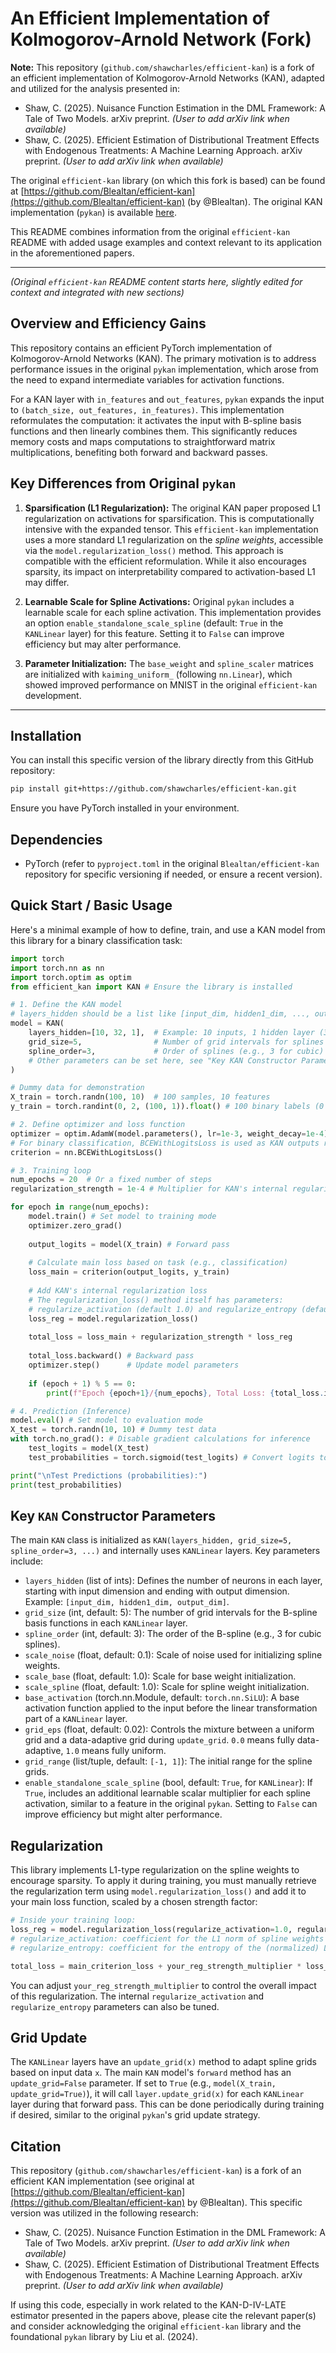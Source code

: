 # An Efficient Implementation of Kolmogorov-Arnold Network (Fork)

**Note:** This repository (`github.com/shawcharles/efficient-kan`) is a fork of an efficient implementation of Kolmogorov-Arnold Networks (KAN), adapted and utilized for the analysis presented in:
*   Shaw, C. (2025). Nuisance Function Estimation in the DML Framework: A Tale of Two Models. arXiv preprint. *(User to add arXiv link when available)*
*   Shaw, C. (2025). Efficient Estimation of Distributional Treatment Effects with Endogenous Treatments: A Machine Learning Approach. arXiv preprint. *(User to add arXiv link when available)*

The original `efficient-kan` library (on which this fork is based) can be found at [https://github.com/Blealtan/efficient-kan](https://github.com/Blealtan/efficient-kan) (by @Blealtan). The original KAN implementation (`pykan`) is available [here](https://github.com/KindXiaoming/pykan).

This README combines information from the original `efficient-kan` README with added usage examples and context relevant to its application in the aforementioned papers.

---

*(Original `efficient-kan` README content starts here, slightly edited for context and integrated with new sections)*

## Overview and Efficiency Gains

This repository contains an efficient PyTorch implementation of Kolmogorov-Arnold Networks (KAN). The primary motivation is to address performance issues in the original `pykan` implementation, which arose from the need to expand intermediate variables for activation functions.

For a KAN layer with `in_features` and `out_features`, `pykan` expands the input to `(batch_size, out_features, in_features)`. This implementation reformulates the computation: it activates the input with B-spline basis functions and then linearly combines them. This significantly reduces memory costs and maps computations to straightforward matrix multiplications, benefiting both forward and backward passes.

## Key Differences from Original `pykan`

1.  **Sparsification (L1 Regularization):**
    The original KAN paper proposed L1 regularization on activations for sparsification. This is computationally intensive with the expanded tensor. This `efficient-kan` implementation uses a more standard L1 regularization on the *spline weights*, accessible via the `model.regularization_loss()` method. This approach is compatible with the efficient reformulation. While it also encourages sparsity, its impact on interpretability compared to activation-based L1 may differ.

2.  **Learnable Scale for Spline Activations:**
    Original `pykan` includes a learnable scale for each spline activation. This implementation provides an option `enable_standalone_scale_spline` (default: `True` in the `KANLinear` layer) for this feature. Setting it to `False` can improve efficiency but may alter performance.

3.  **Parameter Initialization:**
    The `base_weight` and `spline_scaler` matrices are initialized with `kaiming_uniform_` (following `nn.Linear`), which showed improved performance on MNIST in the original `efficient-kan` development.

---

## Installation

You can install this specific version of the library directly from this GitHub repository:

```bash
pip install git+https://github.com/shawcharles/efficient-kan.git
```
Ensure you have PyTorch installed in your environment.

## Dependencies
-   PyTorch (refer to `pyproject.toml` in the original `Blealtan/efficient-kan` repository for specific versioning if needed, or ensure a recent version).

## Quick Start / Basic Usage

Here's a minimal example of how to define, train, and use a KAN model from this library for a binary classification task:

```python
import torch
import torch.nn as nn
import torch.optim as optim
from efficient_kan import KAN # Ensure the library is installed

# 1. Define the KAN model
# layers_hidden should be a list like [input_dim, hidden1_dim, ..., output_dim]
model = KAN(
    layers_hidden=[10, 32, 1],  # Example: 10 inputs, 1 hidden layer (32 neurons), 1 output
    grid_size=5,                # Number of grid intervals for splines
    spline_order=3,             # Order of splines (e.g., 3 for cubic)
    # Other parameters can be set here, see "Key KAN Constructor Parameters"
)

# Dummy data for demonstration
X_train = torch.randn(100, 10)  # 100 samples, 10 features
y_train = torch.randint(0, 2, (100, 1)).float() # 100 binary labels (0 or 1)

# 2. Define optimizer and loss function
optimizer = optim.AdamW(model.parameters(), lr=1e-3, weight_decay=1e-4)
# For binary classification, BCEWithLogitsLoss is used as KAN outputs raw logits
criterion = nn.BCEWithLogitsLoss() 

# 3. Training loop
num_epochs = 20  # Or a fixed number of steps
regularization_strength = 1e-4 # Multiplier for KAN's internal regularization term

for epoch in range(num_epochs):
    model.train() # Set model to training mode
    optimizer.zero_grad()
    
    output_logits = model(X_train) # Forward pass
    
    # Calculate main loss based on task (e.g., classification)
    loss_main = criterion(output_logits, y_train)
    
    # Add KAN's internal regularization loss
    # The regularization_loss() method itself has parameters:
    # regularize_activation (default 1.0) and regularize_entropy (default 1.0)
    loss_reg = model.regularization_loss() 
    
    total_loss = loss_main + regularization_strength * loss_reg
    
    total_loss.backward() # Backward pass
    optimizer.step()      # Update model parameters
    
    if (epoch + 1) % 5 == 0:
        print(f"Epoch {epoch+1}/{num_epochs}, Total Loss: {total_loss.item():.4f}, Criterion Loss: {loss_main.item():.4f}, Regularization Loss: {loss_reg.item():.4f}")

# 4. Prediction (Inference)
model.eval() # Set model to evaluation mode
X_test = torch.randn(10, 10) # Dummy test data
with torch.no_grad(): # Disable gradient calculations for inference
    test_logits = model(X_test)
    test_probabilities = torch.sigmoid(test_logits) # Convert logits to probabilities for binary classification

print("\nTest Predictions (probabilities):")
print(test_probabilities)
```

## Key `KAN` Constructor Parameters

The main `KAN` class is initialized as `KAN(layers_hidden, grid_size=5, spline_order=3, ...)` and internally uses `KANLinear` layers. Key parameters include:

-   `layers_hidden` (list of ints): Defines the number of neurons in each layer, starting with input dimension and ending with output dimension. Example: `[input_dim, hidden1_dim, output_dim]`.
-   `grid_size` (int, default: 5): The number of grid intervals for the B-spline basis functions in each `KANLinear` layer.
-   `spline_order` (int, default: 3): The order of the B-spline (e.g., 3 for cubic splines).
-   `scale_noise` (float, default: 0.1): Scale of noise used for initializing spline weights.
-   `scale_base` (float, default: 1.0): Scale for base weight initialization.
-   `scale_spline` (float, default: 1.0): Scale for spline weight initialization.
-   `base_activation` (torch.nn.Module, default: `torch.nn.SiLU`): A base activation function applied to the input before the linear transformation part of a `KANLinear` layer.
-   `grid_eps` (float, default: 0.02): Controls the mixture between a uniform grid and a data-adaptive grid during `update_grid`. `0.0` means fully data-adaptive, `1.0` means fully uniform.
-   `grid_range` (list/tuple, default: `[-1, 1]`): The initial range for the spline grids.
-   `enable_standalone_scale_spline` (bool, default: `True`, for `KANLinear`): If `True`, includes an additional learnable scalar multiplier for each spline activation, similar to a feature in the original `pykan`. Setting to `False` can improve efficiency but might alter performance.

## Regularization

This library implements L1-type regularization on the spline weights to encourage sparsity. To apply it during training, you must manually retrieve the regularization term using `model.regularization_loss()` and add it to your main loss function, scaled by a chosen strength factor:

```python
# Inside your training loop:
loss_reg = model.regularization_loss(regularize_activation=1.0, regularize_entropy=1.0)
# regularize_activation: coefficient for the L1 norm of spline weights
# regularize_entropy: coefficient for the entropy of the (normalized) L1 norms

total_loss = main_criterion_loss + your_reg_strength_multiplier * loss_reg
```
You can adjust `your_reg_strength_multiplier` to control the overall impact of this regularization. The internal `regularize_activation` and `regularize_entropy` parameters can also be tuned.

## Grid Update

The `KANLinear` layers have an `update_grid(x)` method to adapt spline grids based on input data `x`. The main `KAN` model's `forward` method has an `update_grid=False` parameter. If set to `True` (e.g., `model(X_train, update_grid=True)`), it will call `layer.update_grid(x)` for each `KANLinear` layer during that forward pass. This can be done periodically during training if desired, similar to the original `pykan`'s grid update strategy.

## Citation

This repository (`github.com/shawcharles/efficient-kan`) is a fork of an efficient KAN implementation (see original at [https://github.com/Blealtan/efficient-kan](https://github.com/Blealtan/efficient-kan) by @Blealtan). This specific version was utilized in the following research:

*   Shaw, C. (2025). Nuisance Function Estimation in the DML Framework: A Tale of Two Models. arXiv preprint. *(User to add arXiv link when available)*
*   Shaw, C. (2025). Efficient Estimation of Distributional Treatment Effects with Endogenous Treatments: A Machine Learning Approach. arXiv preprint. *(User to add arXiv link when available)*

If using this code, especially in work related to the KAN-D-IV-LATE estimator presented in the papers above, please cite the relevant paper(s) and consider acknowledging the original `efficient-kan` library and the foundational `pykan` library by Liu et al. (2024).
